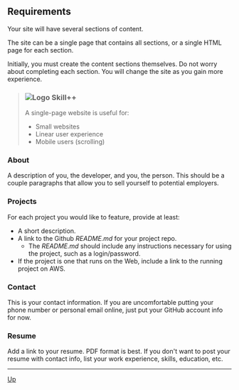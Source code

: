 ## Requirements
Your site will have several sections of content.

The site can be a single page that contains all sections, or a single HTML page for each section.

Initially, you must create the content sections themselves. Do not worry about completing each section. You will change the site as you gain more experience.

> ### ![Logo](http://skilldistillery.com/downloads/sd_logo.jpg) Skill++
> A single-page website is useful for:
> * Small websites
> * Linear user experience
> * Mobile users (scrolling)


### About
A description of you, the developer, and you, the person. This should be a couple paragraphs that allow you to sell yourself to potential employers.

### Projects
For each project you would like to feature, provide at least:
* A short description.
* A link to the Github _README.md_ for your project repo.
  * The _README.md_ should include any instructions necessary for using the project, such as a login/password.
* If the project is one that runs on the Web, include a link to the running project on AWS.

### Contact
This is your contact information. If you are uncomfortable putting your phone number or personal email online, just put your GitHub account info for now.

### Resume
Add a link to your resume. PDF format is best. If you don't want to post your resume with contact info, list your work experience, skills, education, etc.

<hr>

[Up](README.md)
